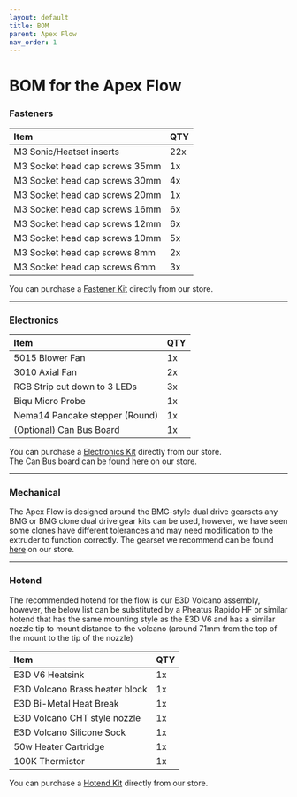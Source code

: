 ```yaml
---
layout: default
title: BOM
parent: Apex Flow
nav_order: 1
---
```


# BOM for the Apex Flow

### Fasteners

| Item        | QTY         
|:-------------|:------------------|
| M3 Sonic/Heatset inserts | 22x | 
| M3 Socket head cap screws 35mm | 1x | 
| M3 Socket head cap screws 30mm | 4x | 
| M3 Socket head cap screws 20mm | 1x | 
| M3 Socket head cap screws 16mm | 6x | 
| M3 Socket head cap screws 12mm | 6x | 
| M3 Socket head cap screws 10mm | 5x | 
| M3 Socket head cap screws 8mm | 2x | 
| M3 Socket head cap screws 6mm | 3x | 

You can purchase a [Fastener Kit](https://apexinvent.co.za/) directly from our store.

---
### Electronics

| Item        | QTY         
|:-------------|:------------------|
| 5015 Blower Fan | 1x | 
| 3010 Axial Fan | 2x | 
| RGB Strip cut down to 3 LEDs | 3x | 
| Biqu Micro Probe | 1x | 
| Nema14 Pancake stepper (Round) | 1x | 
| (Optional) Can Bus Board | 1x | 

You can purchase a [Electronics Kit](https://apexinvent.co.za/) directly from our store.
<br>
The Can Bus board can be found [here](https://apexinvent.co.za/products/bigtreetech-ebb-36-can-bus-board) on our store.

---
### Mechanical
The Apex Flow is designed around the BMG-style dual drive gearsets any BMG or BMG clone dual drive gear kits can be used, however, we have seen some clones have different tolerances and may need modification to the extruder to function correctly.
The gearset we recommend can be found [here](https://apexinvent.co.za/products/trianglelab-dual-drive-diy-extruder-kit) on our store.

---
### Hotend
The recommended hotend for the flow is our E3D Volcano assembly, however, the below list can be substituted by a Pheatus Rapido HF or similar hotend that has the same mounting style as the E3D V6 and has a similar nozzle tip to mount distance to the volcano (around 71mm from the top of the mount to the tip of the nozzle)

| Item        | QTY         
|:-------------|:------------------|
| E3D V6 Heatsink | 1x | 
| E3D Volcano Brass heater block | 1x | 
| E3D Bi-Metal Heat Break | 1x | 
| E3D Volcano CHT style nozzle | 1x | 
| E3D Volcano Silicone Sock | 1x |
| 50w Heater Cartridge | 1x |
| 100K Thermistor | 1x |

You can purchase a [Hotend Kit](https://apexinvent.co.za/products/volcano-ultimate-high-flow-hotend-bundle) directly from our store.

